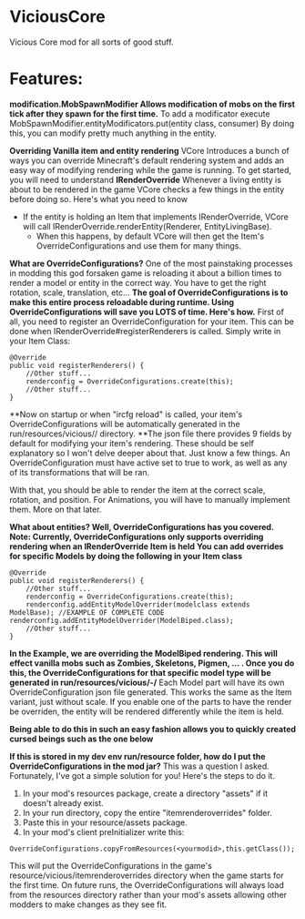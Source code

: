 # ViciousCore
 Vicious Core mod for all sorts of good stuff.

# Features:

**modification.MobSpawnModifier
Allows modification of mobs on the first tick after they spawn for the first time.**
To add a modificator execute MobSpawnModifier.entityModificators.put(entity class, consumer)
By doing this, you can modify pretty much anything in the entity.

**Overriding Vanilla item and entity rendering**
VCore Introduces a bunch of ways you can override Minecraft's default rendering system and adds an easy way of modifying rendering while the game is running. To get started, you will need to understand **IRenderOverride**
Whenever a living entity is about to be rendered in the game VCore checks a few things in the entity before doing so.
Here's what you need to know
 - If the entity is holding an Item that implements IRenderOverride, VCore will call IRenderOverride.renderEntity(Renderer, EntityLivingBase).
   - When this happens, by default VCore will then get the Item's OverrideConfigurations and use them for many things.

**What are OverrideConfigurations?**
One of the most painstaking processes in modding this god forsaken game is reloading it about a billion times to render a model or entity in the correct way. You have to get the right rotation, scale, translation, etc...
**The goal of OverrideConfigurations is to make this entire process reloadable during runtime. Using OverrideConfigurations will save you LOTS of time. Here's how.**
First of all, you need to register an OverrideConfiguration for your item. This can be done when IRenderOverride#registerRenderers is called. 
Simply write in your Item Class: 
```
@Override
public void registerRenderers() {
    //Other stuff...
    renderconfig = OverrideConfigurations.create(this);
    //Other stuff...
}
```
**Now on startup or when "ircfg reload" is called, your item's OverrideConfigurations will be automatically generated in the run/resources/vicious/<yourmodid>/<itemid> directory.
**The json file there provides 9 fields by default for modifying your item's rendering. These should be self explanatory so I won't delve deeper about that.
Just know a few things.
An OverrideConfiguration must have active set to true to work, as well as any of its transformations that will be ran.

With that, you should be able to render the item at the correct scale, rotation, and position. For Animations, you will have to manually implement them. More on that later.

**What about entities? Well, OverrideConfigurations has you covered. Note: Currently, OverrideConfigurations only supports overriding rendering when an IRenderOverride Item is held**
**You can add overrides for specific Models by doing the following in your Item class**
```
@Override
public void registerRenderers() {
    //Other stuff...
    renderconfig = OverrideConfigurations.create(this);
    renderconfig.addEntityModelOverrider(modelclass extends ModelBase); //EXAMPLE OF COMPLETE CODE renderconfig.addEntityModelOverrider(ModelBiped.class);
    //Other stuff...
}
```
**In the Example, we are overriding the ModelBiped rendering. This will effect vanilla mobs such as Zombies, Skeletons, Pigmen, ... . Once you do this, the OverrideConfigurations for that specific model type will be generated in run/resources/vicious/<yourmodid>-<itemid>/<ModelClassCanonicalName>** 
Each Model part will have its own OverrideConfiguration json file generated. This works the same as the Item variant, just without scale. If you enable one of the parts to have the render be overriden, the entity will be rendered differently while the item is held.

**Being able to do this in such an easy fashion allows you to quickly created cursed beings such as the one below**

<spider holding gun probably>

**If this is stored in my dev env run/resource folder, how do I put the OverrideConfigurations in the mod jar?**
This was a question I asked. Fortunately, I've got a simple solution for you! Here's the steps to do it.
1. In your mod's resources package, create a directory "assets" if it doesn't already exist.
2. In your run directory, copy the entire "itemrenderoverrides" folder.
3. Paste this in your resource/assets package.
4. In your mod's client preInitializer write this:
```
OverrideConfigurations.copyFromResources(<yourmodid>,this.getClass());
```
This will put the OverrideConfigurations in the game's resource/vicious/itemrenderoverrides directory when the game starts for the first time. On future runs, the OverrideConfigurations will always load from the resources directory rather than your mod's assets allowing other modders to make changes as they see fit.

